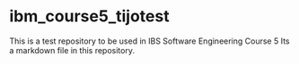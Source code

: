 # ibm_course5_tijotest
This is a test repository to be used in IBS Software Engineering Course 5
Its a markdown file in this repository.
